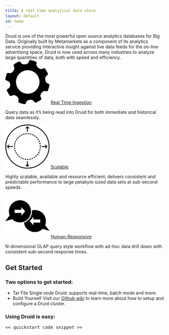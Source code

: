 ```yaml
---
title: A real-time analytical data store
layout: default
id: home
---
```


<div class="container custom main-cont">
  <div class="row-fluid">
    <div class="span10 offset1">
      <div class="index-content">	
        Druid is one of the most powerful open source analytics databases for Big Data. Originally built by Metamarkets as a component of its analytics service providing interactive insight against live data feeds for the on-line advertising space, Druid is now used across many industries to analyze large quantities of data, both with speed and efficiency.
      </div>
    </div>
  </div>

  <div class="row-fluid third">
    <div class="span4 third-item">
      <a href="druid.html#realtime"><img src="img/realtime.jpg" alt="image description" /></a>
      <a href="druid.html#realtime">Real Time Ingestion</a>
      <p>Query data as it’s being read into Druid for both immediate and historical data seamlessly.</p>
    </div>
    <div class="span4 third-item">
      <a href="druid.html#scalable"><img src="img/scalable.jpg" alt="image description" /></a>
      <a href="druid.html#scalable">Scalable</a>
      <p>Highly scalable, available and resource efficient; delivers consistent and predictable performance to large petabyte sized data sets at sub-second speeds.</p>
    </div>
    <div class="span4 third-item">
      <a href="druid.html#hri"><img src="img/responsive.jpg" alt="image description" /></a>
      <a href="druid.html#hri">Human-Responsive</a>
      <p>N-dimensional OLAP query style workflow with ad-hoc data drill down with consistent sub-second response times.</p>
    </div>
  </div>

  <div class="row-fluid index-page">
    <div class="span7 content">
      <h2>Get Started</h2>
      <h3>Two options to get started:</h3>
      <ul class="unstyled">
        <li>
          <span>Tar File</span>
          Single node Druid: supports real-time, batch mode and more.
        </li>
        <li>
          <span>Build Yourself</span>
          Visit our <a href="https://github.com/metamx/druid/wiki/Cluster-setup">Github wiki</a> to learn more about how to setup and configure a Druid cluster.
        </li>
      </ul>
    </div>
    <div class="span4 offset1 sidebar">
      <h3>Using Druid is easy:</h3>
      <div class="grey-box">
        <pre>&lt;&lt; quickstart code snippet &gt;&gt;</pre>
      </div>
    </div>
  </div>
</div>
